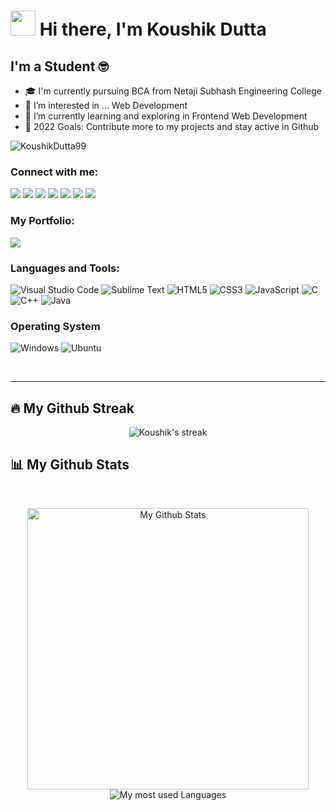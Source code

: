 # <img src="https://github.com/TheDudeThatCode/TheDudeThatCode/blob/master/Assets/Hi.gif" width="40px"> Hi there, I'm Koushik Dutta

## I'm a Student 🤓

- 🎓 I'm currently pursuing BCA from Netaji Subhash Engineering College
- 👀 I’m interested in ... Web Development
- 🌱 I’m currently learning and exploring in Frontend Web Development
- 🥅 2022 Goals: Contribute more to my projects and stay active in Github

<p align="left"> <img src="https://komarev.com/ghpvc/?username=KoushikDutta99&label=Viewrs&color=0e75b6&style=flat" alt="KoushikDutta99" /> </p>

### Connect with me:

<a href="mailto:iamkoushik1999@gmail.com"><img src="https://img.shields.io/badge/Gmail-D14836?style=for-the-badge&logo=gmail&logoColor=white"></a>
<a href="https://www.linkedin.com/in/koushikdutta/"><img src="https://img.shields.io/badge/linkedin-%230077B5.svg?style=for-the-badge&logo=linkedin&logoColor=white"></a>
<a href="https://www.facebook.com/iamkoushikdutta/"><img src="https://img.shields.io/badge/Facebook-%231877F2.svg?style=for-the-badge&logo=Facebook&logoColor=white"></a>
<a href="https://twitter.com/iamkoushikdutta"><img src="https://img.shields.io/badge/iamkoushikdutta-%231DA1F2.svg?style=for-the-badge&logo=Twitter&logoColor=white"></a>
<a href="https://www.instagram.com/iamkoushik_dutta/"><img src="https://img.shields.io/badge/iamkoushik_dutta-%23E4405F.svg?style=for-the-badge&logo=Instagram&logoColor=white"></a>
<a href="https://discord.gg/aybTVjW4Hn"><img src="https://img.shields.io/badge/Koushik Dutta-%237289DA.svg?style=for-the-badge&logo=discord&logoColor=white"></a>
<a href="https://koushikdutta99.wixsite.com/koushikdutta"><img src="https://img.shields.io/badge/wix-000?style=for-the-badge&logo=wix&logoColor=white"></a>
<br />

### My Portfolio:

<a href="https://koushikdutta1999.github.io/Portfolio/"><img src="https://img.shields.io/badge/Portfolio-%23000000.svg?style=for-the-badge&logo=firefox&logoColor=#FF7139"></a>
<br />

### Languages and Tools:

![Visual Studio Code](https://img.shields.io/badge/Visual%20Studio%20Code-0078d7.svg?style=for-the-badge&logo=visual-studio-code&logoColor=white)
![Sublime Text](https://img.shields.io/badge/sublime_text-%23575757.svg?style=for-the-badge&logo=sublime-text&logoColor=important)
![HTML5](https://img.shields.io/badge/html5-%23E34F26.svg?style=for-the-badge&logo=html5&logoColor=white)
![CSS3](https://img.shields.io/badge/css3-%231572B6.svg?style=for-the-badge&logo=css3&logoColor=white)
![JavaScript](https://img.shields.io/badge/javascript-%23323330.svg?style=for-the-badge&logo=javascript&logoColor=%23F7DF1E)
![C](https://img.shields.io/badge/c-%2300599C.svg?style=for-the-badge&logo=c&logoColor=white)
![C++](https://img.shields.io/badge/c++-%2300599C.svg?style=for-the-badge&logo=c%2B%2B&logoColor=white)
![Java](https://img.shields.io/badge/java-%23ED8B00.svg?style=for-the-badge&logo=java&logoColor=white)
<br />

### Operating System
![Windows](https://img.shields.io/badge/Windows-0078D6?style=for-the-badge&logo=windows&logoColor=white)
![Ubuntu](https://img.shields.io/badge/Ubuntu-E95420?style=for-the-badge&logo=ubuntu&logoColor=white)

<br />

---
## 🔥 My Github Streak
<p align="center">
    <img title="My Github Streak Check" alt="Koushik's streak" src="https://github-readme-streak-stats.herokuapp.com/?user=KoushikDutta1999&theme=black-ice&hide_border=true&stroke=0000&background=060A0C0"/>
</p>
   
 ## 📊 My Github Stats
<br/>
<p align="center">
    <img width="450px" alt="My Github Stats" src="https://github-readme-stats.vercel.app/api?username=KoushikDutta1999&show_icon=true&hide_border=true&theme=react&bg_color=0D1117&include_all_commits&count_private=true" />
    <img alt="My most used Languages" src="https://github-readme-stats.vercel.app/api/top-langs/?username=KoushikDutta1999&langs_count=8&count_private=true&layout=compact&theme=react&hide_border=true&bg_color=0D1117" /> 
</p>

<br/>

